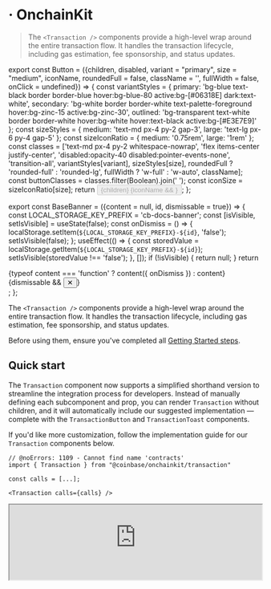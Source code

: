 # <Transaction /> · OnchainKit

> The `<Transaction />` components provide a high-level wrap around the entire transaction flow. It handles the transaction lifecycle, including gas estimation, fee sponsorship, and status updates.

export const Button = ({children, disabled, variant = "primary", size = "medium", iconName, roundedFull = false, className = '', fullWidth = false, onClick = undefined}) => {
  const variantStyles = {
    primary: 'bg-blue text-black border border-blue hover:bg-blue-80 active:bg-[#06318E] dark:text-white',
    secondary: 'bg-white border border-white text-palette-foreground hover:bg-zinc-15 active:bg-zinc-30',
    outlined: 'bg-transparent text-white border border-white hover:bg-white hover:text-black active:bg-[#E3E7E9]'
  };
  const sizeStyles = {
    medium: 'text-md px-4 py-2 gap-3',
    large: 'text-lg px-6 py-4 gap-5'
  };
  const sizeIconRatio = {
    medium: '0.75rem',
    large: '1rem'
  };
  const classes = ['text-md px-4 py-2 whitespace-nowrap', 'flex items-center justify-center', 'disabled:opacity-40 disabled:pointer-events-none', 'transition-all', variantStyles[variant], sizeStyles[size], roundedFull ? 'rounded-full' : 'rounded-lg', fullWidth ? 'w-full' : 'w-auto', className];
  const buttonClasses = classes.filter(Boolean).join(' ');
  const iconSize = sizeIconRatio[size];
  return <button type="button" disabled={disabled} className={buttonClasses} onClick={onClick}>
      <span>{children}</span>
      {iconName && <Icon name={iconName} width={iconSize} height={iconSize} color="currentColor" />}
    </button>;
};

export const BaseBanner = ({content = null, id, dismissable = true}) => {
  const LOCAL_STORAGE_KEY_PREFIX = 'cb-docs-banner';
  const [isVisible, setIsVisible] = useState(false);
  const onDismiss = () => {
    localStorage.setItem(`${LOCAL_STORAGE_KEY_PREFIX}-${id}`, 'false');
    setIsVisible(false);
  };
  useEffect(() => {
    const storedValue = localStorage.getItem(`${LOCAL_STORAGE_KEY_PREFIX}-${id}`);
    setIsVisible(storedValue !== 'false');
  }, []);
  if (!isVisible) {
    return null;
  }
  return <div className="fixed bottom-0 left-0 right-0 bg-white py-8 px-4 lg:px-12 z-50 text-black dark:bg-black dark:text-white border-t dark:border-gray-95">
      <div className="flex items-center max-w-8xl mx-auto">
        {typeof content === 'function' ? content({
    onDismiss
  }) : content}
        {dismissable && <button onClick={onDismiss} className="flex-shrink-0 text-gray-400 hover:text-gray-600 dark:hover:text-gray-300 transition-colors" aria-label="Dismiss banner">
          ✕
        </button>}
      </div>
    </div>;
};

The `<Transaction />` components provide a high-level wrap around the entire transaction flow.
It handles the transaction lifecycle, including gas estimation, fee sponsorship, and status updates.

Before using them, ensure you've completed all [Getting Started steps](/onchainkit/getting-started).

## Quick start

The `Transaction` component now supports a simplified shorthand version to streamline the integration process for developers. Instead of manually defining each subcomponent and prop, you can render `Transaction` without children, and it will automatically include our suggested implementation — complete with the `TransactionButton` and `TransactionToast` components.

If you'd like more customization, follow the implementation guide for our `Transaction` components below.

```tsx
// @noErrors: 1109 - Cannot find name 'contracts'
import { Transaction } from "@coinbase/onchainkit/transaction"

const calls = [...];

<Transaction calls={calls} />
```

<iframe src="https://684b5e62b1ff46bc5bf83966-aijszlfakk.chromatic.com/iframe.html?args=&id=onchainkit-transaction--default&viewMode=story&dark=true&hero=true" width="100%" height="auto" />

{/* <App>
  <TransactionWrapper>
    {({ address, contracts, onStatus }) => {
      if (address) {
        return (
          <Transaction
            isSponsored={true}
            chainId={BASE_SEPOLIA_CHAIN_ID}
            calls={contracts}
            onStatus={onStatus}
          />
        )
      } else {
        return (
          <Wallet>
            <ConnectWallet>
              <Avatar className="h-6 w-6" />
              <Name />
            </ConnectWallet>
          </Wallet>
        )
      }
    }}
  </TransactionWrapper>
  </App> */}

### Props

[`TransactionReact`](/onchainkit/transaction/types#transactionreact)

## Walkthrough

<Steps>
  <Step title="Add calls">
    Execute one or multiple transactions using the Transaction component. You can pass transactions in either `Call` or `ContractFunctionParameters` format. The component will automatically apply batching logic if the user's wallet supports it.

    #### Types

    * [`ContractFunctionParameters`](https://github.com/wevm/viem/blob/ce1b8aff4d4523d3a324e500261c8c0867fd35e9/src/types/contract.ts#L188)
    * [`Call`](/onchainkit/transaction/types#call)

    <CodeGroup>
      ```tsx TransactionComponents.tsx
      // @noErrors: 2307
      import { useCallback } from 'react';
      import { Avatar, Name } from '@coinbase/onchainkit/identity';
      import { // [!code focus]
        Transaction, // [!code focus]
        TransactionButton,
        TransactionSponsor,
        TransactionStatus,
        TransactionStatusAction,
        TransactionStatusLabel,
      } from '@coinbase/onchainkit/transaction'; // [!code focus]
      import type { LifecycleStatus } from '@coinbase/onchainkit/transaction';
      import { Wallet, ConnectWallet } from '@coinbase/onchainkit/wallet';
      import { useAccount } from 'wagmi';
      import { calls } from '@/calls'; // [!code focus]

      // ---cut-start---

      const BASE_SEPOLIA_CHAIN_ID = 84532;
      // ---cut-end---

      export default function TransactionComponents() {
        const { address } = useAccount();

        const handleOnStatus = useCallback((status: LifecycleStatus) => {
          console.log('LifecycleStatus', status);
        }, []);

        return address ? (
          <Transaction // [!code focus]
            chainId={BASE_SEPOLIA_CHAIN_ID} // [!code focus]
            calls={calls} // [!code focus]
            onStatus={handleOnStatus} // [!code focus]
          >
            <TransactionButton />
            <TransactionSponsor />
            <TransactionStatus>
              <TransactionStatusLabel />
              <TransactionStatusAction />
            </TransactionStatus>
          </Transaction> // [!code focus]
        ) : (
          <Wallet>
            <ConnectWallet>
              <Avatar className='h-6 w-6' />
              <Name />
            </ConnectWallet>
          </Wallet>
        );
      };
      ```

      ```ts calls.ts
      const clickContractAddress = '0x67c97D1FB8184F038592b2109F854dfb09C77C75';
      const clickContractAbi = [
        {
          type: 'function',
          name: 'click',
          inputs: [],
          outputs: [],
          stateMutability: 'nonpayable',
        },
      ] as const;

      export const calls = [
        {
          address: clickContractAddress,
          abi: clickContractAbi,
          functionName: 'click',
          args: [],
        }
      ];
      ```
    </CodeGroup>

    <iframe src="https://684b5e62b1ff46bc5bf83966-aijszlfakk.chromatic.com/iframe.html?args=&id=onchainkit-transaction--types&viewMode=story&dark=true&hero=true" width="100%" height="auto" />

    {/* <App>
        <TransactionWrapper>
          {({ address, contracts, onStatus }) => {
            if (address) {
              return (
                <Transaction
                  isSponsored={true}
                  chainId={BASE_SEPOLIA_CHAIN_ID}
                  contracts={contracts}
                  onStatus={onStatus}
                >
                  <TransactionButton />
                  <TransactionSponsor />
                  <TransactionStatus>
                    <TransactionStatusLabel />
                    <TransactionStatusAction />
                  </TransactionStatus>
                </Transaction>
              )
            } else {
              return (
                <Wallet>
                  <ConnectWallet>
                    <Avatar className="h-6 w-6" />
                    <Name />
                  </ConnectWallet>
                </Wallet>
              )
            }
          }}

        </TransactionWrapper>
      </App> */}
  </Step>

  <Step title="Listen to LifecycleStatus">
    Take full control of your transactions data with the `LifecycleStatus` object via the `onStatus` prop.
    This TypeScript object provides `statusName` and `statusData` to keep you informed.

    ```tsx
    // @noErrors: 2307
    import { useCallback } from 'react';
    import {
      Transaction,
      TransactionButton,
      TransactionSponsor,
      TransactionStatus,
      TransactionToast,
      TransactionToastIcon,
      TransactionToastLabel,
      TransactionToastAction,
    } from '@coinbase/onchainkit/transaction';
    import {contracts} from '@/contracts';
    // ---cut-before---

    import type { LifecycleStatus } from '@coinbase/onchainkit/transaction'; // [!code focus]

    // omitted for brevity

    const handleOnStatus = useCallback((status: LifecycleStatus) => {  // [!code focus]
      console.log('Transaction status:', status); // [!code focus]
    }, []); // [!code focus]

    // omitted for brevity

    // Usage in component
    <Transaction  // [!code focus]
      contracts={contracts}
      onStatus={handleOnStatus} // [!code focus]
    >
      <TransactionButton />
      <TransactionSponsor />
      <TransactionToast>
        <TransactionToastIcon />
        <TransactionToastLabel />
        <TransactionToastAction />
      </TransactionToast>
    </Transaction>
    ```

    The Lifecycle Status features seven states for the transaction experience.

    ```ts
    import type { TransactionError } from "@coinbase/onchainkit/transaction";
    import type { Address, TransactionReceipt } from "viem";
    // ---cut-before---
    type LifecycleStatus =
      | {
          statusName: 'init';
          statusData: null;
        }
      | {
          statusName: 'error';
          statusData: TransactionError;
        }
      | {
          statusName: 'transactionIdle'; // initial status prior to the mutation function executing
          statusData: null;
        }
      | {
          statusName: 'buildingTransaction'; // resolving calls or contracts promise
          statusData: null;
        }
      | {
          statusName: 'transactionPending'; // if the mutation is currently executing
          statusData: null;
        }
      | {
          statusName: 'transactionLegacyExecuted';
          statusData: {
            transactionHashList: string[];
          };
        }
      | {
          statusName: 'success'; // if the last mutation attempt was successful
          statusData: {
            transactionReceipts: TransactionReceipt[];
          };
        };
    ```
  </Step>

  <Step title="Sponsor with Paymaster capabilities">
    To sponsor your transactions with Paymaster capabilities, configure your [`OnchainKitProvider`](/onchainkit/config/onchainkit-provider) with the appropriate `config.paymaster` URL, then pass `isSponsored={true}` to the `Transaction` component.

    Obtain a Paymaster and Bundler endpoint from the [Coinbase Developer Platform](https://portal.cdp.coinbase.com/products/bundler-and-paymaster).

    <Frame>
      <img alt="OnchainKit Paymaster and Bundler endpoint" title="OnchainKit Paymaster and Bundler endpoint" src="https://mintlify.s3.us-west-1.amazonaws.com/base-a060aa97/images/onchainkit/onchainkit-components-paymaster-endpoint.png" width="702" loading="lazy" />
    </Frame>

    ```tsx
    // @noErrors:  2304 17008 1005
    <OnchainKitProvider
      config={{ // [!code focus]
        paymaster: process.env.PAYMASTER_ENDPOINT, // [!code focus]
      }} // [!code focus]
    >
    ```

    Next, pass `isSponsored={true}` to the `Transaction` component.

    ```tsx
    // @noErrors: 2580 2304 2322 - Cannot find name 'process', Cannot find name 'contracts'
    import { Transaction, TransactionButton, TransactionSponsor } from "@coinbase/onchainkit/transaction"
    // ---cut-before---
    // omitted for brevity
    <Transaction
      isSponsored={true} // [!code focus]
      contracts={contracts} // [!code focus]
    >
      <TransactionButton />
      <TransactionSponsor />
    </Transaction>
    ```
  </Step>
</Steps>

### Using `calls` with Promises

`Calls` also accepts asynchronous functions that are resolved on each button click. This can be useful if you're calling an API to retrieve transaction data.

These functions must resolve to `Call[]` or `ContractFunctionParameters[]`.

In the example the calls data will be fetched from api.transaction.com when the user clicks the Transaction Button.

```tsx
// @noErrors: 2322
import { Transaction, TransactionButton, LifecycleStatus} from '@coinbase/onchainkit/transaction';
import { baseSepolia } from 'wagmi/chains';

// ---cut-before---

const callsCallback = async () => { // [!code focus]
  const res = await fetch('api.transaction.com/createTransaction'); // [!code focus]
  const callData = await res.json(); // [!code focus]
  return callData; // [!code focus]
} // [!code focus]

export default function TransactionWithCalls() {

  return (
    <Transaction
      chainId={baseSepolia.id}
      calls={callsCallback} // [!code focus]
      onStatus={(status: LifecycleStatus) => console.log('Transaction status:', status)}
    >
      <TransactionButton />
    </Transaction>
  );
}
```

## Components

<Frame>
  <div className="flex flex-col max-w-[648px] gap-6">
    <img src="https://mintlify.s3.us-west-1.amazonaws.com/base-a060aa97/images/onchainkit/onchainkit-components-transaction-anatomy.png" alt="OnchainKit transaction anatomy component diagram" title="Visual breakdown of OnchainKit transaction components" width="648" loading="lazy" />
  </div>
</Frame>

The components are designed to work together hierarchically. For each component, ensure the following:

* `<Transaction />` - Serves as the main container for all transaction-related components.
* `<TransactionButton />` - Handles the transaction initiation process.
* `<TransactionSponsor />` - Displays information about the sponsorship of transaction gas fees.
* `<TransactionStatus />` - Contains transaction status information and actions.
* `<TransactionStatusLabel />` - Displays the current status of the transaction.
* `<TransactionStatusAction />` - Provides additional actions based on the transaction status.
* `<TransactionToast />` - Displays a toast notification for the transaction status.
* `<TransactionToastIcon />` - Displays an icon in the transaction toast notification.
* `<TransactionToastLabel />` - Displays the label text in the transaction toast notification.
* `<TransactionToastAction />` - Provides additional actions within the transaction toast notification.

## Component types

* [`TransactionButtonReact`](/onchainkit/transaction/types#transactionbuttonreact)
* [`TransactionError`](/onchainkit/transaction/types#transactionerror)
* [`TransactionDefaultReact`](/onchainkit/transaction/types#transactiondefaultreact)
* [`TransactionReact`](/onchainkit/transaction/types#transactionreact)
* [`TransactionSponsorReact`](/onchainkit/transaction/types#transactionsponsorreact)
* [`TransactionStatusReact`](/onchainkit/transaction/types#transactionstatusreact)
* [`TransactionStatusActionReact`](/onchainkit/transaction/types#transactionstatusactionreact)
* [`TransactionStatusLabelReact`](/onchainkit/transaction/types#transactionstatuslabelreact)
* [`TransactionToastReact`](/onchainkit/transaction/types#transactiontoastreact)
* [`TransactionToastActionReact`](/onchainkit/transaction/types#transactiontoastactionreact)
* [`TransactionToastIconReact`](/onchainkit/transaction/types#transactiontoasticonreact)
* [`TransactionToastLabelReact`](/onchainkit/transaction/types#transactiontoastlabelreact)

<BaseBanner
  id="privacy-policy"
  dismissable={false}
  content={({ onDismiss }) => (
  <div className="flex items-center">
    <div className="mr-2">
      We're updating the Base Privacy Policy, effective July 25, 2025, to reflect an expansion of Base services. Please review the updated policy here:{" "}
      <a
        href="https://docs.base.org/privacy-policy-2025"
        target="_blank"
        className="whitespace-nowrap"
      >
        Base Privacy Policy
      </a>. By continuing to use Base services, you confirm that you have read and understand the updated policy.
    </div>
    <Button onClick={onDismiss}>I Acknowledge</Button>
  </div>
)}
/>



# getAddress

export const Button = ({children, disabled, variant = "primary", size = "medium", iconName, roundedFull = false, className = '', fullWidth = false, onClick = undefined}) => {
  const variantStyles = {
    primary: 'bg-blue text-black border border-blue hover:bg-blue-80 active:bg-[#06318E] dark:text-white',
    secondary: 'bg-white border border-white text-palette-foreground hover:bg-zinc-15 active:bg-zinc-30',
    outlined: 'bg-transparent text-white border border-white hover:bg-white hover:text-black active:bg-[#E3E7E9]'
  };
  const sizeStyles = {
    medium: 'text-md px-4 py-2 gap-3',
    large: 'text-lg px-6 py-4 gap-5'
  };
  const sizeIconRatio = {
    medium: '0.75rem',
    large: '1rem'
  };
  const classes = ['text-md px-4 py-2 whitespace-nowrap', 'flex items-center justify-center', 'disabled:opacity-40 disabled:pointer-events-none', 'transition-all', variantStyles[variant], sizeStyles[size], roundedFull ? 'rounded-full' : 'rounded-lg', fullWidth ? 'w-full' : 'w-auto', className];
  const buttonClasses = classes.filter(Boolean).join(' ');
  const iconSize = sizeIconRatio[size];
  return <button type="button" disabled={disabled} className={buttonClasses} onClick={onClick}>
      <span>{children}</span>
      {iconName && <Icon name={iconName} width={iconSize} height={iconSize} color="currentColor" />}
    </button>;
};

export const BaseBanner = ({content = null, id, dismissable = true}) => {
  const LOCAL_STORAGE_KEY_PREFIX = 'cb-docs-banner';
  const [isVisible, setIsVisible] = useState(false);
  const onDismiss = () => {
    localStorage.setItem(`${LOCAL_STORAGE_KEY_PREFIX}-${id}`, 'false');
    setIsVisible(false);
  };
  useEffect(() => {
    const storedValue = localStorage.getItem(`${LOCAL_STORAGE_KEY_PREFIX}-${id}`);
    setIsVisible(storedValue !== 'false');
  }, []);
  if (!isVisible) {
    return null;
  }
  return <div className="fixed bottom-0 left-0 right-0 bg-white py-8 px-4 lg:px-12 z-50 text-black dark:bg-black dark:text-white border-t dark:border-gray-95">
      <div className="flex items-center max-w-8xl mx-auto">
        {typeof content === 'function' ? content({
    onDismiss
  }) : content}
        {dismissable && <button onClick={onDismiss} className="flex-shrink-0 text-gray-400 hover:text-gray-600 dark:hover:text-gray-300 transition-colors" aria-label="Dismiss banner">
          ✕
        </button>}
      </div>
    </div>;
};

The `getAddress` utility is designed to retrieve an address from an onchain identity provider for a given name.

## Usage

Get ENS Name from mainnet chain

<CodeGroup>
  ```tsx code
  import { getAddress } from '@coinbase/onchainkit/identity';

  const address = await getAddress({ name: 'zizzamia.eth' });
  ```

  ```ts return value
  0x02feeb0AdE57b6adEEdE5A4EEea6Cf8c21BeB6B1
  ```
</CodeGroup>

Get Basename from base chain

<CodeGroup>
  ```tsx code
  import { getAddress } from '@coinbase/onchainkit/identity';
  import { base } from 'viem/chains';

  const address = await getAddress({ name: 'zizzamia.base.eth', chain: base });
  ```

  ```ts return value
  0x02feeb0AdE57b6adEEdE5A4EEea6Cf8c21BeB6B1
  ```
</CodeGroup>

## Returns

See [`GetAddressReturnType`](/onchainkit/identity/types#getaddressreturntype) and [`GetAddress`](/onchainkit/identity/types#getaddress) for more details.

## Parameters

See [`GetAddressReturnType`](/onchainkit/identity/types#getaddressreturntype) and [`GetAddress`](/onchainkit/identity/types#getaddress) for more details.

<BaseBanner
  id="privacy-policy"
  dismissable={false}
  content={({ onDismiss }) => (
  <div className="flex items-center">
    <div className="mr-2">
      We're updating the Base Privacy Policy, effective July 25, 2025, to reflect an expansion of Base services. Please review the updated policy here:{" "}
      <a
        href="https://docs.base.org/privacy-policy-2025"
        target="_blank"
        className="whitespace-nowrap"
      >
        Base Privacy Policy
      </a>. By continuing to use Base services, you confirm that you have read and understand the updated policy.
    </div>
    <Button onClick={onDismiss}>I Acknowledge</Button>
  </div>
)}
/>


# <Swap /> · OnchainKit

> Swap components & utilities

export const Danger = ({children}) => {
  return <div class="my-4 px-5 py-4 overflow-hidden rounded-2xl flex gap-3 border danger-admonition dark:danger-admonition">
      <div class="mt-0.5 w-4">
        <svg width="14" height="14" viewBox="0 0 14 14" fill="rgb(239, 68, 68)" xmlns="http://www.w3.org/2000/svg" class="w-4 h-4 text-sky-500" aria-label="Danger">
          <path fill-rule="evenodd" clip-rule="evenodd" d="M7 1.3C10.14 1.3 12.7 3.86 12.7 7C12.7 10.14 10.14 12.7 7 12.7C5.48908 12.6974 4.0408 12.096 2.97241 11.0276C1.90403 9.9592 1.30264 8.51092 1.3 7C1.3 3.86 3.86 1.3 7 1.3ZM7 0C3.14 0 0 3.14 0 7C0 10.86 3.14 14 7 14C10.86 14 14 10.86 14 7C14 3.14 10.86 0 7 0ZM8 3H6V8H8V3ZM8 9H6V11H8V9Z"></path>
        </svg>
      </div>
      <div class="text-sm prose min-w-0">
        {children}
      </div>
    </div>;
};

The `Swap` components provide a comprehensive interface for users to execute [Token](/onchainkit/token/types#token) swaps.

Before using them, ensure you've completed all [Getting Started steps](/onchainkit/getting-started).

## Quick start

The `SwapDefault` component is a simplified version of the `Swap` component, designed to streamline the integration process for developers. Instead of manually defining each subcomponent and prop, developers can use this shorthand version which renders our suggested implementation of the component and includes `SwapAmountInput`, `SwapSettings`, `SwapToggleButton`, `SwapButton`, and `SwapToast`.

If you'd like more customization, follow the implementation guide for our `Swap` component below.

```tsx
import { SwapDefault } from '@coinbase/onchainkit/swap'; // [!code focus]
import type { Token } from '@coinbase/onchainkit/token';

const eth: Token = {
  name: 'ETH',
  address: '',
  symbol: 'ETH',
  decimals: 18,
  image:
    'https://wallet-api-production.s3.amazonaws.com/uploads/tokens/eth_288.png',
  chainId: 8453,
};

const usdc: Token = {
  name: 'USDC',
  address: '0x833589fcd6edb6e08f4c7c32d4f71b54bda02913',
  symbol: 'USDC',
  decimals: 6,
  image:
    'https://d3r81g40ycuhqg.cloudfront.net/wallet/wais/44/2b/442b80bd16af0c0d9b22e03a16753823fe826e5bfd457292b55fa0ba8c1ba213-ZWUzYjJmZGUtMDYxNy00NDcyLTg0NjQtMWI4OGEwYjBiODE2',
  chainId: 8453,
};

<SwapDefault // [!code focus]
  from={[eth]} // [!code focus]
  to={[usdc]} // [!code focus]
/> // [!code focus]
```

<iframe src="https://684b5e62b1ff46bc5bf83966-aijszlfakk.chromatic.com/iframe.html?args=&id=onchainkit-swap-swap--default&viewMode=story&dark=true&hero=true" width="100%" height="520px" />

{/* <App>
  <SwapWrapper>
    {({ address, swappableTokens }) => {
      if (address) {
        return (
          <SwapDefault from={swappableTokens} to={swappableTokens.slice().reverse()} disabled />
        )
      }
      return <>
        <Wallet>
          <ConnectWallet>
            <Avatar className="h-6 w-6" />
            <Name />
          </ConnectWallet>
        </Wallet>
      </>;
    }}
  </SwapWrapper>
  </App> */}

### Props

[`SwapDefaultReact`](/onchainkit/swap/types#swapdefaultreact)

## Usage

Example using `@coinbase/onchainkit/swap` and `@coinbase/onchainkit/wallet`.

```tsx
import { Avatar, Name } from '@coinbase/onchainkit/identity';
import { // [!code focus]
  Swap, // [!code focus]
  SwapAmountInput, // [!code focus]
  SwapToggleButton, // [!code focus]
  SwapButton, // [!code focus]
  SwapMessage, // [!code focus]
  SwapToast, // [!code focus]
} from '@coinbase/onchainkit/swap'; // [!code focus]
import { Wallet, ConnectWallet } from '@coinbase/onchainkit/wallet';
import { useAccount } from 'wagmi';
import type { Token } from '@coinbase/onchainkit/token';

export default function SwapComponents() {
  const { address } = useAccount();

  const ETHToken: Token = {
    address: "",
    chainId: 8453,
    decimals: 18,
    name: "Ethereum",
    symbol: "ETH",
    image: "https://dynamic-assets.coinbase.com/dbb4b4983bde81309ddab83eb598358eb44375b930b94687ebe38bc22e52c3b2125258ffb8477a5ef22e33d6bd72e32a506c391caa13af64c00e46613c3e5806/asset_icons/4113b082d21cc5fab17fc8f2d19fb996165bcce635e6900f7fc2d57c4ef33ae9.png",
  };

  const USDCToken: Token = {
    address: "0x833589fCD6eDb6E08f4c7C32D4f71b54bdA02913",
    chainId: 8453,
    decimals: 6,
    name: "USDC",
    symbol: "USDC",
    image: "https://dynamic-assets.coinbase.com/3c15df5e2ac7d4abbe9499ed9335041f00c620f28e8de2f93474a9f432058742cdf4674bd43f309e69778a26969372310135be97eb183d91c492154176d455b8/asset_icons/9d67b728b6c8f457717154b3a35f9ddc702eae7e76c4684ee39302c4d7fd0bb8.png",
  };

  // add other tokens here to display them as options in the swap
  const swappableTokens: Token[] = [ETHToken, USDCToken];


  return address ? (
    <Swap> // [!code focus]
      <SwapAmountInput // [!code focus]
        label="Sell" // [!code focus]
        swappableTokens={swappableTokens} // [!code focus]
        token={ETHToken} // [!code focus]
        type="from" // [!code focus]
      /> // [!code focus]
      <SwapToggleButton /> // [!code focus]
      <SwapAmountInput // [!code focus]
        label="Buy" // [!code focus]
        swappableTokens={swappableTokens} // [!code focus]
        token={USDCToken} // [!code focus]
        type="to" // [!code focus]
      /> // [!code focus]
      <SwapButton /> // [!code focus]
      <SwapMessage /> // [!code focus]
      <SwapToast /> // [!code focus]
    </Swap> // [!code focus]
  ) : (
    <Wallet>
      <ConnectWallet>
        <Avatar className="h-6 w-6" />
        <Name />
      </ConnectWallet>
    </Wallet>
  );
}
```

<iframe src="https://684b5e62b1ff46bc5bf83966-aijszlfakk.chromatic.com/iframe.html?args=&id=onchainkit-swap-swap--full-swap&viewMode=story&dark=true&hero=true" width="100%" height="520px" />

{/* <App>
  <SwapWrapper>
    {({ address, swappableTokens }) => {
      if (address) {
        return (
          <Swap>
            <SwapAmountInput
              label="Sell"
              swappableTokens={swappableTokens}
              token={swappableTokens[1]}
              type="from"
            />
            <SwapToggleButton />
            <SwapAmountInput
              label="Buy"
              swappableTokens={swappableTokens}
              token={swappableTokens[2]}
              type="to"
            />
            <SwapButton disabled />
            <SwapMessage />
            <SwapToast />
          </Swap>
        )
      }
      return <>
        <Wallet>
          <ConnectWallet>
            <Avatar className="h-6 w-6" />
            <Name />
          </ConnectWallet>
        </Wallet>
      </>;
    }}
  </SwapWrapper>
  </App> */}

<Danger>
  **Note: This interface is for demonstration purposes only.**

  The swap will execute and work out of the box when you implement the component in your own app.
</Danger>

### Supported Swap Routers

The `Swap` component supports two swap routers:

* [Uniswap V3](https://app.uniswap.org/) (default)
* [0x Aggregator](https://0x.org/)

To use the 0x Aggregator, set the `experimental.useAggregator` prop to `true`.

### Sponsor gas with Paymaster

To sponsor swap transactions for your users, toggle the Paymaster using the `isSponsored` prop.

By default, this will use the [Coinbase Developer Platform](https://portal.cdp.coinbase.com/products/bundler-and-paymaster) Paymaster.

You can configure sponsorship settings on the [Paymaster](https://portal.cdp.coinbase.com/products/bundler-and-paymaster) page.
For security reasons, we recommend setting up a contract allowlist in the Portal. Without a contract allowlist defined, your Paymaster will only be able to sponsor up to \$1.

The contract used in our Swap API is Uniswap's [Universal Router](https://basescan.org/address/0x3fC91A3afd70395Cd496C647d5a6CC9D4B2b7FAD), which is deployed on Base at `0x3fC91A3afd70395Cd496C647d5a6CC9D4B2b7FAD`.

Note that gas sponsorship will only work for Smart Wallets.

```tsx
import { Avatar, Name } from '@coinbase/onchainkit/identity';
import {
  Swap,
  SwapAmountInput,
  SwapToggleButton,
  SwapButton,
  SwapMessage,
} from '@coinbase/onchainkit/swap';
import { Wallet, ConnectWallet } from '@coinbase/onchainkit/wallet';
import { useAccount } from 'wagmi';
import type { Token } from '@coinbase/onchainkit/token';

export default function SwapComponents() {
  const { address } = useAccount();

  const ETHToken: Token = {
    address: "",
    chainId: 8453,
    decimals: 18,
    name: "Ethereum",
    symbol: "ETH",
    image: "https://dynamic-assets.coinbase.com/dbb4b4983bde81309ddab83eb598358eb44375b930b94687ebe38bc22e52c3b2125258ffb8477a5ef22e33d6bd72e32a506c391caa13af64c00e46613c3e5806/asset_icons/4113b082d21cc5fab17fc8f2d19fb996165bcce635e6900f7fc2d57c4ef33ae9.png",
  };

  const USDCToken: Token = {
    address: "0x833589fCD6eDb6E08f4c7C32D4f71b54bdA02913",
    chainId: 8453,
    decimals: 6,
    name: "USDC",
    symbol: "USDC",
    image: "https://dynamic-assets.coinbase.com/3c15df5e2ac7d4abbe9499ed9335041f00c620f28e8de2f93474a9f432058742cdf4674bd43f309e69778a26969372310135be97eb183d91c492154176d455b8/asset_icons/9d67b728b6c8f457717154b3a35f9ddc702eae7e76c4684ee39302c4d7fd0bb8.png",
  };

return (
// ---cut-before---
// omitted for brevity

// Set isSponsored to true // [!code focus]
<Swap isSponsored > // [!code focus]
  ...
</Swap> // [!code focus]
// ---cut-after---
);
}
```

### Custom token pair

You can adjust to only allow swap between a token pair.

```tsx
import { Avatar, Name } from '@coinbase/onchainkit/identity';
import {
  Swap,
  SwapAmountInput,
  SwapToggleButton,
  SwapButton,
  SwapMessage,
  SwapToast,
} from '@coinbase/onchainkit/swap';
import { Wallet, ConnectWallet } from '@coinbase/onchainkit/wallet';
import { useAccount } from 'wagmi';
import type { Token } from '@coinbase/onchainkit/token';

export default function SwapComponents() {
  const { address } = useAccount();

  const ETHToken: Token = {
    address: "",
    chainId: 8453,
    decimals: 18,
    name: "Ethereum",
    symbol: "ETH",
    image: "https://dynamic-assets.coinbase.com/dbb4b4983bde81309ddab83eb598358eb44375b930b94687ebe38bc22e52c3b2125258ffb8477a5ef22e33d6bd72e32a506c391caa13af64c00e46613c3e5806/asset_icons/4113b082d21cc5fab17fc8f2d19fb996165bcce635e6900f7fc2d57c4ef33ae9.png",
  };

  const USDCToken: Token = {
    address: "0x833589fCD6eDb6E08f4c7C32D4f71b54bdA02913",
    chainId: 8453,
    decimals: 6,
    name: "USDC",
    symbol: "USDC",
    image: "https://dynamic-assets.coinbase.com/3c15df5e2ac7d4abbe9499ed9335041f00c620f28e8de2f93474a9f432058742cdf4674bd43f309e69778a26969372310135be97eb183d91c492154176d455b8/asset_icons/9d67b728b6c8f457717154b3a35f9ddc702eae7e76c4684ee39302c4d7fd0bb8.png",
  };

return (
// ---cut-before---
// omitted for brevity

<Swap> // [!code focus]
  <SwapAmountInput // [!code focus]
    label="Sell" // [!code focus]
    token={ETHToken} // [!code focus]
    type="from" // [!code focus]
  /> // [!code focus]
  <SwapToggleButton /> // [!code focus]
  <SwapAmountInput // [!code focus]
    label="Buy" // [!code focus]
    token={USDCToken} // [!code focus]
    type="to" // [!code focus]
  /> // [!code focus]
  <SwapButton /> // [!code focus]
  <SwapMessage /> // [!code focus]
  <SwapToast /> // [!code focus]
</Swap> // [!code focus]
// ---cut-after---
);
}
```

<iframe src="https://684b5e62b1ff46bc5bf83966-aijszlfakk.chromatic.com/iframe.html?args=&id=onchainkit-swap-swap--without-swappable-prop&viewMode=story&dark=true&hero=true" width="100%" height="520px" />

{/* <App>
  <SwapWrapper>
    {({ address, swappableTokens }) => {
      if (address) {
        return (
          <Swap>
            <SwapAmountInput
              label="Sell"
              token={swappableTokens[1]}
              type="from"
            />
            <SwapToggleButton />
            <SwapAmountInput
              label="Buy"
              token={swappableTokens[2]}
              type="to"
            />
            <SwapButton disabled />
            <SwapMessage />
            <SwapToast />
          </Swap>
        )
      }
      return <>
        <Wallet>
          <ConnectWallet>
            <Avatar className="h-6 w-6" />
            <Name />
          </ConnectWallet>
        </Wallet>
      </>;
    }}
  </SwapWrapper>
  </App> */}

### Remove toggle button

You can remove `SwapToggleButton` to make swap unidirectional.

```tsx
import { Avatar, Name } from '@coinbase/onchainkit/identity';
import {
  Swap,
  SwapAmountInput,
  SwapToggleButton,
  SwapButton,
  SwapMessage,
  SwapToast,
} from '@coinbase/onchainkit/swap';
import { Wallet, ConnectWallet } from '@coinbase/onchainkit/wallet';
import { useAccount } from 'wagmi';
import type { Token } from '@coinbase/onchainkit/token';

export default function SwapComponents() {
  const { address } = useAccount();

  const ETHToken: Token = {
    address: "",
    chainId: 8453,
    decimals: 18,
    name: "Ethereum",
    symbol: "ETH",
    image: "https://dynamic-assets.coinbase.com/dbb4b4983bde81309ddab83eb598358eb44375b930b94687ebe38bc22e52c3b2125258ffb8477a5ef22e33d6bd72e32a506c391caa13af64c00e46613c3e5806/asset_icons/4113b082d21cc5fab17fc8f2d19fb996165bcce635e6900f7fc2d57c4ef33ae9.png",
  };

  const USDCToken: Token = {
    address: "0x833589fCD6eDb6E08f4c7C32D4f71b54bdA02913",
    chainId: 8453,
    decimals: 6,
    name: "USDC",
    symbol: "USDC",
    image: "https://dynamic-assets.coinbase.com/3c15df5e2ac7d4abbe9499ed9335041f00c620f28e8de2f93474a9f432058742cdf4674bd43f309e69778a26969372310135be97eb183d91c492154176d455b8/asset_icons/9d67b728b6c8f457717154b3a35f9ddc702eae7e76c4684ee39302c4d7fd0bb8.png",
  };

return (
// ---cut-before---
// omitted for brevity

<Swap> // [!code focus]
  <SwapAmountInput // [!code focus]
    label="Sell" // [!code focus]
    token={ETHToken} // [!code focus]
    type="from" // [!code focus]
  /> // [!code focus]
  <SwapAmountInput // [!code focus]
    label="Buy" // [!code focus]
    token={USDCToken} // [!code focus]
    type="to" // [!code focus]
  /> // [!code focus]
  <SwapButton /> // [!code focus]
  <SwapMessage /> // [!code focus]
  <SwapToast /> // [!code focus]
</Swap> // [!code focus]
// ---cut-after---
);
}
```

<iframe src="https://684b5e62b1ff46bc5bf83966-aijszlfakk.chromatic.com/iframe.html?args=&id=onchainkit-swap-swap--no-toggle&viewMode=story&dark=true&hero=true" width="100%" height="520px" />

{/* <App>
  <SwapWrapper>
    {({ address, swappableTokens }) => {
      if (address) {
        return (
          <Swap>
            <SwapAmountInput
              label="Sell"
              token={swappableTokens[1]}
              type="from"
            />
            <SwapAmountInput
              label="Buy"
              token={swappableTokens[2]}
              type="to"
            />
            <SwapButton disabled />
            <SwapMessage />
            <SwapToast />
          </Swap>
        )
      }
      return <>
        <Wallet>
          <ConnectWallet>
            <Avatar className="h-6 w-6" />
            <Name />
          </ConnectWallet>
        </Wallet>
      </>;
    }}
  </SwapWrapper>
  </App> */}

### Remove swap message

You can remove `SwapMessage` component.

```tsx
import { Avatar, Name } from '@coinbase/onchainkit/identity';
import {
  Swap,
  SwapAmountInput,
  SwapToggleButton,
  SwapButton,
  SwapMessage,
  SwapToast,
} from '@coinbase/onchainkit/swap';
import { Wallet, ConnectWallet } from '@coinbase/onchainkit/wallet';
import { useAccount } from 'wagmi';
import type { Token } from '@coinbase/onchainkit/token';

export default function SwapComponents() {
  const { address } = useAccount();

  const ETHToken: Token = {
    address: "",
    chainId: 8453,
    decimals: 18,
    name: "Ethereum",
    symbol: "ETH",
    image: "https://dynamic-assets.coinbase.com/dbb4b4983bde81309ddab83eb598358eb44375b930b94687ebe38bc22e52c3b2125258ffb8477a5ef22e33d6bd72e32a506c391caa13af64c00e46613c3e5806/asset_icons/4113b082d21cc5fab17fc8f2d19fb996165bcce635e6900f7fc2d57c4ef33ae9.png",
  };

  const USDCToken: Token = {
    address: "0x833589fCD6eDb6E08f4c7C32D4f71b54bdA02913",
    chainId: 8453,
    decimals: 6,
    name: "USDC",
    symbol: "USDC",
    image: "https://dynamic-assets.coinbase.com/3c15df5e2ac7d4abbe9499ed9335041f00c620f28e8de2f93474a9f432058742cdf4674bd43f309e69778a26969372310135be97eb183d91c492154176d455b8/asset_icons/9d67b728b6c8f457717154b3a35f9ddc702eae7e76c4684ee39302c4d7fd0bb8.png",
  };

return (
// ---cut-before---
// omitted for brevity

<Swap> // [!code focus]
  <SwapAmountInput // [!code focus]
    label="Sell" // [!code focus]
    token={ETHToken} // [!code focus]
    type="from" // [!code focus]
  /> // [!code focus]
  <SwapToggleButton />
  <SwapAmountInput // [!code focus]
    label="Buy" // [!code focus]
    token={USDCToken} // [!code focus]
    type="to" // [!code focus]
  /> // [!code focus]
  <SwapButton /> // [!code focus]
  <SwapToast /> // [!code focus]
</Swap> // [!code focus]
// ---cut-after---
);
}
```

<iframe src="https://684b5e62b1ff46bc5bf83966-aijszlfakk.chromatic.com/iframe.html?args=&id=onchainkit-swap-swap--no-message&viewMode=story&dark=true&hero=true" width="100%" height="520px" />

{/* <App>
  <SwapWrapper>
    {({ address, swappableTokens }) => {
      if (address) {
        return (
          <Swap>
            <SwapAmountInput
              label="Sell"
              token={swappableTokens[1]}
              type="from"
            />
            <SwapToggleButton />
            <SwapAmountInput
              label="Buy"
              token={swappableTokens[2]}
              type="to"
            />
            <SwapButton disabled />
            <SwapToast />
          </Swap>
        )
      }
      return <>
        <Wallet>
          <ConnectWallet>
            <Avatar className="h-6 w-6" />
            <Name />
          </ConnectWallet>
        </Wallet>
      </>;
    }}
  </SwapWrapper>
  </App> */}

### Override styles

You can override component styles using `className`.

```tsx
import { Avatar, Name } from '@coinbase/onchainkit/identity';
import {
  Swap,
  SwapAmountInput,
  SwapToggleButton,
  SwapButton,
  SwapMessage,
  SwapToast,
} from '@coinbase/onchainkit/swap';
import { Wallet, ConnectWallet } from '@coinbase/onchainkit/wallet';
import { useAccount } from 'wagmi';
import type { Token } from '@coinbase/onchainkit/token';

export default function SwapComponents() {
  const { address } = useAccount();

  const ETHToken: Token = {
    address: "",
    chainId: 8453,
    decimals: 18,
    name: "Ethereum",
    symbol: "ETH",
    image: "https://dynamic-assets.coinbase.com/dbb4b4983bde81309ddab83eb598358eb44375b930b94687ebe38bc22e52c3b2125258ffb8477a5ef22e33d6bd72e32a506c391caa13af64c00e46613c3e5806/asset_icons/4113b082d21cc5fab17fc8f2d19fb996165bcce635e6900f7fc2d57c4ef33ae9.png",
  };

  const USDCToken: Token = {
    address: "0x833589fCD6eDb6E08f4c7C32D4f71b54bdA02913",
    chainId: 8453,
    decimals: 6,
    name: "USDC",
    symbol: "USDC",
    image: "https://dynamic-assets.coinbase.com/3c15df5e2ac7d4abbe9499ed9335041f00c620f28e8de2f93474a9f432058742cdf4674bd43f309e69778a26969372310135be97eb183d91c492154176d455b8/asset_icons/9d67b728b6c8f457717154b3a35f9ddc702eae7e76c4684ee39302c4d7fd0bb8.png",
  };

return (
// ---cut-before---
// omitted for brevity

<Swap>
  <SwapAmountInput
    label="Sell"
    token={ETHToken}
    type="from"
  />
  <SwapToggleButton className='border-[#EA580C]'/> // [!code focus]
  <SwapAmountInput
    label="Buy"
    token={USDCToken}
    type="to"
  />
  <SwapButton className='bg-[#EA580C]'/> // [!code focus]
  <SwapMessage />
  <SwapToast />
</Swap>
// ---cut-after---
);
}
```

<iframe src="https://684b5e62b1ff46bc5bf83966-aijszlfakk.chromatic.com/iframe.html?args=&id=onchainkit-swap-swap--styled&viewMode=story&dark=true&hero=true" width="100%" height="520px" />

{/* <App>
  <SwapWrapper>
    {({ address, swappableTokens }) => {
      if (address) {
        return (
          <Swap>
            <SwapAmountInput
              label="Sell"
              swappableTokens={swappableTokens}
              token={swappableTokens[1]}
              type="from"
            />
            <SwapToggleButton className='border-[#EA580C]' />
            <SwapAmountInput
              label="Buy"
              swappableTokens={swappableTokens}
              token={swappableTokens[2]}
              type="to"
            />
            <SwapButton className='bg-[#EA580C]' disabled />
            <SwapMessage/>
            <SwapToast />
          </Swap>
        )
      }
      return <>
        <Wallet>
          <ConnectWallet>
            <Avatar className="h-6 w-6" />
            <Name />
          </ConnectWallet>
        </Wallet>
      </>;
    }}
  </SwapWrapper>
  </App> */}

## Components

The components are designed to work together hierarchically. For each component, ensure the following:

* `<Swap />` - Set the user's address and error handling.
* `<SwapAmountInput />` - Set the [Token](/onchainkit/token/types#token) to swap and specify the input type (`from` or `to`).
* `<SwapToggleButton />` - Optional component to toggle between input types.
* `<SwapMessage />` - Optional component that displays a message related to the swap operation's current state.
* `<SwapButton />` - Set the onSuccess and onError callbacks.
* `<SwapToast />` - Optional component to notify user of successful swap transaction.

## Props

* [`SwapReact`](/onchainkit/swap/types#swapreact)
* [`SwapDefaultReact`](/onchainkit/swap/types#swapdefaultreact)
* [`SwapAmountInputReact`](/onchainkit/swap/types#swapamountinputreact)
* [`SwapButtonReact`](/onchainkit/swap/types#swapbuttonreact)
* [`SwapMessageReact`](/onchainkit/swap/types#swapmessagereact)
* [`SwapToggleButtonReact`](/onchainkit/swap/types#swaptogglebuttonreact)
* [`SwapToastReact`](/onchainkit/swap/types#swaptoastreactt)
